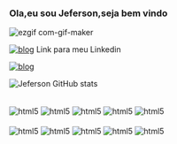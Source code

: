 ### Ola,eu sou Jeferson,seja bem vindo 
![ezgif com-gif-maker](https://user-images.githubusercontent.com/38568439/145658354-ba667f03-1e9d-46fc-a82c-d6ee0ab5707a.gif)


[![blog](https://img.shields.io/badge/LinkedIn-0077B5?style=for-the-badge&logo=linkedin&logoColor=white)](https://www.linkedin.com/in/jeferson-fagundes)
Link para meu Linkedin

[![blog](https://img.shields.io/badge/Gmail-D14836?style=for-the-badge&logo=gmail&logoColor=white)](jefersonflima1@gmail.com)

![Jeferson GitHub stats](https://github-readme-stats.vercel.app/api?username=JefersonFlima&show_icons=true&theme=tokyonight)


<div style="display: inline_block"><br/>
  <img align="center" alt="html5" src="https://img.shields.io/badge/HTML5-E34F26?style=for-the-badge&logo=html5&logoColor=white"/>
<img align="center" alt="html5" src="https://img.shields.io/badge/CSS3-1572B6?style=for-the-badge&logo=css3&logoColor=white"/>
<img align="center" alt="html5" src="https://img.shields.io/badge/JavaScript-323330?style=for-the-badge&logo=javascript&logoColor=F7DF1E"/>
<img align="center" alt="html5" src="https://img.shields.io/badge/PHP-777BB4?style=for-the-badge&logo=php&logoColor=white"/>
<img align="center" alt="html5" src="https://img.shields.io/badge/Xampp-F37623?style=for-the-badge&logo=xampp&logoColor=white"/>

</div>
<div style="display: inline_block"><br/>
  <img align="center" alt="html5" src="https://img.shields.io/badge/mysql-%2300f.svg?style=for-the-badge&logo=mysql&logoColor=white"/>
  <img align="center" alt="html5" src="https://img.shields.io/badge/React-20232A?style=for-the-badge&logo=react&logoColor=61DAFB"/>
  <img align="center" alt="html5" src="https://img.shields.io/badge/Bootstrap-563D7C?style=for-the-badge&logo=bootstrap&logoColor=white"/>
  <img align="center" alt="html5" src="https://img.shields.io/badge/React-20232A?style=for-the-badge&logo=react&logoColor=61DAFB"/>
  <img align="center" alt="html5" src="https://img.shields.io/badge/java-%23ED8B00.svg?style=for-the-badge&logo=java&logoColor=white"/>
</div>
